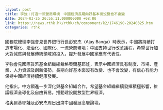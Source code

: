 ```yaml
---
layout: post
title: 李強：打造一流營商環境　中國經濟長期向好基本面沒變也不會變
date: 2024-03-25 20:56:11.000000000 +08:00
link: https://news.rthk.hk/rthk/ch/component/k2/1746190-20240325.htm
categories: rthk
---
```


國務院總理李強會見世界銀行行長彭安杰（Ajay Banga）時表示，中國將持續打造市場化、法治化、國際化、一流營商環境；中國支持世行改革議程，希望世行加大對減貧與發展傳統領域的投入，提升發展中國家應有代表性。

李強會見國際貨幣基金組織總裁格奧爾基耶娃，表示中國經濟具有制度、市場、產業、人力資源及創新優勢，長期向好基本面沒有改變、也不會改變，有信心有能力保持中國經濟持續健康發展。

他指出，中方願進一步深化與基金組織合作，希望基金組織繼續發揮積極影響，維護經濟全球化及自由貿易，推動建設開放型世界經濟。

格奧爾基耶娃及彭安杰周日出席中國發展高層論壇。
